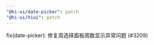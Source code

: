 ```yaml
---
"@hi-ui/date-picker": patch
"@hi-ui/hiui": patch
---
```


fix(date-picker): 修复周选择面板周数显示异常问题 (#3209)
